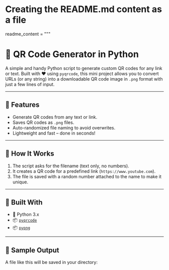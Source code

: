 # Creating the README.md content as a file

readme_content = """
# 🎯 QR Code Generator in Python

A simple and handy Python script to generate custom QR codes for any link or text. Built with ❤️ using `pyqrcode`, this mini project allows you to convert URLs (or any string) into a downloadable QR code image in `.png` format with just a few lines of input.

---

## 🚀 Features

- Generate QR codes from any text or link.
- Saves QR codes as `.png` files.
- Auto-randomized file naming to avoid overwrites.
- Lightweight and fast – done in seconds!

---

## 🧠 How It Works

1. The script asks for the filename (text only, no numbers).
2. It creates a QR code for a predefined link (`https://www.youtube.com`).
3. The file is saved with a random number attached to the name to make it unique.

---

## 🧰 Built With

- 🐍 Python 3.x
- 📦 [`pyqrcode`](https://pypi.org/project/PyQRCode/)
- 📦 [`pypng`](https://pypi.org/project/pypng/)

---

## 📸 Sample Output

A file like this will be saved in your directory:

